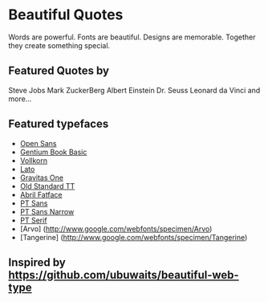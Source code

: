 # Beautiful Quotes

Words are powerful. Fonts are beautiful. Designs are memorable.
Together they create something special.

## Featured Quotes by
Steve Jobs
Mark ZuckerBerg
Albert Einstein
Dr. Seuss
Leonard da Vinci
and more…


## Featured typefaces

* [Open Sans](http://www.google.com/webfonts/specimen/Open+Sans)
* [Gentium Book Basic](http://www.google.com/webfonts/specimen/Gentium+Book+Basic)
* [Vollkorn](http://www.google.com/webfonts/specimen/Vollkorn)
* [Lato](http://www.google.com/webfonts/specimen/Lato)
* [Gravitas One](http://www.google.com/webfonts/specimen/Gravitas+One)
* [Old Standard TT](http://www.google.com/webfonts/specimen/Old+Standard+TT)
* [Abril Fatface](http://www.google.com/webfonts/specimen/Abril+Fatface)
* [PT Sans](http://www.google.com/webfonts/specimen/PT+Sans)
* [PT Sans Narrow](http://www.google.com/webfonts/specimen/PT+Sans+Narrow)
* [PT Serif](http://www.google.com/webfonts/specimen/PT+Serif)
* [Arvo] (http://www.google.com/webfonts/specimen/Arvo)
* [Tangerine] (http://www.google.com/webfonts/specimen/Tangerine)

## Inspired by https://github.com/ubuwaits/beautiful-web-type